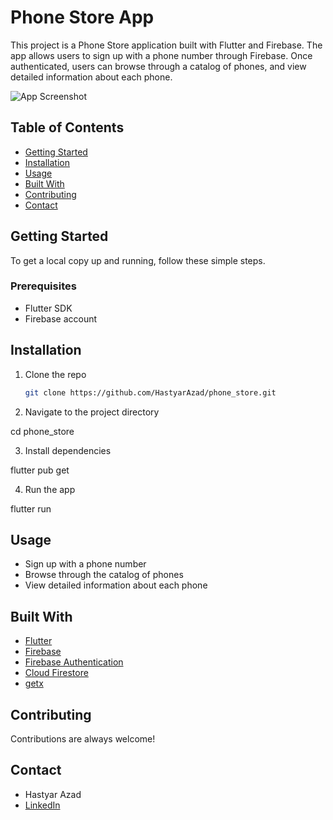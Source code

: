 # Phone Store App

This project is a Phone Store application built with Flutter and Firebase. The app allows users to sign up with a phone number through Firebase. Once authenticated, users can browse through a catalog of phones, and view detailed information about each phone.

![App Screenshot](insert-screenshot-url-here)

## Table of Contents
- [Getting Started](#getting-started)
- [Installation](#installation)
- [Usage](#usage)
- [Built With](#built-with)
- [Contributing](#contributing)
- [Contact](#contact)

## Getting Started

To get a local copy up and running, follow these simple steps.

### Prerequisites

- Flutter SDK
- Firebase account

## Installation

1. Clone the repo
   ```sh
   git clone https://github.com/HastyarAzad/phone_store.git

2. Navigate to the project directory

  cd phone_store

3. Install dependencies
  
  flutter pub get

4. Run the app

  flutter run

## Usage

- Sign up with a phone number
- Browse through the catalog of phones
- View detailed information about each phone

## Built With

- [Flutter](https://flutter.dev/)
- [Firebase](https://firebase.google.com/)
- [Firebase Authentication](https://firebase.google.com/docs/auth)
- [Cloud Firestore](https://firebase.google.com/docs/firestore)
- [getx](https://pub.dev/packages/get)

## Contributing

Contributions are always welcome!

## Contact

- Hastyar Azad
- [LinkedIn](https://www.linkedin.com/in/hastyar-azad-4857a522a/)